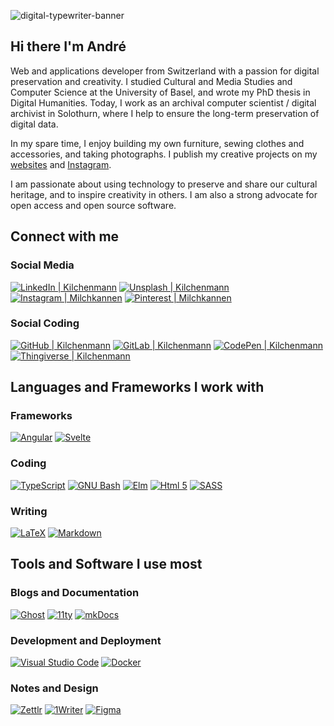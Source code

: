 
![digital-typewriter-banner](https://github.com/kilchenmann/kilchenmann/assets/4253580/acaf818c-95a9-454d-8cd7-fbdbeffa89b2)

## Hi there I'm André

Web and applications developer from Switzerland with a passion for digital preservation and creativity. I studied Cultural and Media Studies and Computer Science at the University of Basel, and wrote my PhD thesis in Digital Humanities. Today, I work as an archival computer scientist / digital archivist in Solothurn, where I help to ensure the long-term preservation of digital data.

In my spare time, I enjoy building my own furniture, sewing clothes and accessories, and taking photographs. I publish my creative projects on my [websites][website] and [Instagram][instagram].

I am passionate about using technology to preserve and share our cultural heritage, and to inspire creativity in others. I am also a strong advocate for open access and open source software.

## Connect with me

### Social Media

[<img src="https://img.shields.io/badge/linkedin--blue?style=for-the-badge&logo=linkedin" alt="LinkedIn | Kilchenmann" />][linkedin]
[<img src="https://img.shields.io/badge/unsplash--darkgrey?style=for-the-badge&logo=unsplash" alt="Unsplash | Kilchenmann" />][unsplash]
[<img src="https://img.shields.io/badge/instagram--e1306c?style=for-the-badge&logo=instagram" alt="Instagram | Milchkannen" />][instagram]
[<img src="https://img.shields.io/badge/pinterest--e60023?style=for-the-badge&logo=pinterest" alt="Pinterest | Milchkannen" />][pinterest]

### Social Coding

[<img src="https://img.shields.io/badge/github--purple?style=for-the-badge&logo=github" alt="GitHub | Kilchenmann" />][github]
[<img src="https://img.shields.io/badge/gitlab--orange?style=for-the-badge&logo=gitlab" alt="GitLab | Kilchenmann" />][gitlab]
[<img src="https://img.shields.io/badge/codepen--green?style=for-the-badge&logo=codepen" alt="CodePen | Kilchenmann" />][codepen]
[<img src="https://img.shields.io/badge/thingiverse--blue?style=for-the-badge&logo=Thingiverse" alt="Thingiverse | Kilchenmann" />][thingiverse]


## Languages and Frameworks I work with

### Frameworks

[<img src="https://img.shields.io/badge/angular--a6120d?style=for-the-badge&logo=angular" alt="Angular" />][angular]
[<img src="https://img.shields.io/badge/svelte--ff3e00?style=for-the-badge&logo=svelte" alt="Svelte" />][svelte]

### Coding

[<img src="https://img.shields.io/badge/typescript--1493ff?style=for-the-badge&logo=typescript" alt="TypeScript" />][typescript]
[<img src="https://img.shields.io/badge/bash--brightgreen?style=for-the-badge&logo=gnubash" alt="GNU Bash" />][gnubash]
[<img src="https://img.shields.io/badge/elm--blue?style=for-the-badge&logo=elm" alt="Elm" />][elm]
[<img src="https://img.shields.io/badge/html5--e34c26?style=for-the-badge&logo=html5" alt="Html 5" />][html5]
[<img src="https://img.shields.io/badge/sass--bf4080?style=for-the-badge&logo=sass" alt="SASS" />][sass]



### Writing

[<img src="https://img.shields.io/badge/latex--008080?style=for-the-badge&logo=latex" alt="LaTeX" />][latex]
[<img src="https://img.shields.io/badge/markdown--blue?style=for-the-badge&logo=markdown" alt="Markdown" />][markdown]


## Tools and Software I use most

### Blogs and Documentation

[<img src="https://img.shields.io/badge/ghost--30cf43?style=for-the-badge&logo=ghost" alt="Ghost" />][ghost]
[<img src="https://img.shields.io/badge/eleventy--black?style=for-the-badge&logo=eleventy" alt="11ty" />][11ty]
[<img src="https://img.shields.io/badge/mkdocs--blue?style=for-the-badge&logo=mkdocs" alt="mkDocs" />][mkdocs]

### Development and Deployment

[<img src="https://img.shields.io/badge/vscode--0078d7?style=for-the-badge&logo=visualstudiocode" alt="Visual Studio Code" />][vscode]
[<img src="https://img.shields.io/badge/docker--blue?style=for-the-badge&logo=docker" alt="Docker" />][docker]

### Notes and Design

[<img src="https://img.shields.io/badge/zettlr--33A67C?style=for-the-badge&logo=zettlr" alt="Zettlr" />][zettlr]
[<img src="https://img.shields.io/badge/1writer--d43431?style=for-the-badge&logo=1writer" alt="1Writer" />][1writer]
[<img src="https://img.shields.io/badge/figma--ff3b00?style=for-the-badge&logo=figma" alt="Figma" />][figma]



[website]: https://blog.lakto.org
[twitter]: https://twitter.com/milchkannen
[instagram]: https://instagram.com/milchkannen
[github]: https://github.com/kilchenmann
[gitlab]: https://gitlab.com/kilchenmann
[linkedin]: https://linkedin.com/in/kilchenmann
[unsplash]: https://unsplash.com/@kilchenmann
[pinterest]: https://www.pinterest.ch/milchkannen
[codepen]: https://codepen.io/kilchenmann
[thingiverse]: https://www.thingiverse.com/kilchenmann

[angular]: https://angular.io
[svelte]: https://svelte.dev
[typescript]: https://www.typescriptlang.org
[html5]: https://developer.mozilla.org/en-US/docs/Web/Guide/HTML/HTML5
[sass]: https://sass-lang.com
[ghost]: https://ghost.org
[11ty]: https://www.11ty.dev
[docker]: https://www.docker.com
[mkdocs]: https://www.mkdocs.org
[elm]: https://elm-lang.org
[figma]: https://www.figma.com 
[vscode]: https://code.visualstudio.com
[1writer]: https://1writerapp.com/
[zettlr]: https://www.zettlr.com
[latex]: https://www.latex-project.org
[gnubash]: https://www.gnu.org/software/bash
[markdown]: https://www.markdownguide.org/
